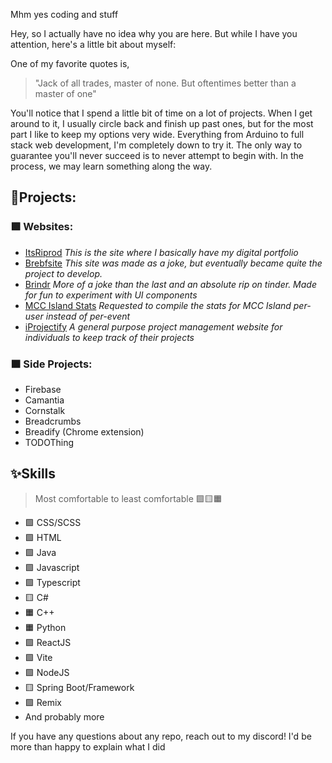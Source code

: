Mhm yes coding and stuff

Hey, so I actually have no idea why you are here. But while I have you attention, here's a little bit about myself:

One of my favorite quotes is, 
> "Jack of all trades, master of none. But oftentimes better than a master of one"

You'll notice that I spend a little bit of time on a lot of projects. When I get around to it, I usually circle back and finish up past ones, but for the most part I like to keep my options very wide. Everything from Arduino to full stack web development, I'm completely down to try it. The only way to guarantee you'll never succeed is to never attempt to begin with. In the process, we may learn something along the way.

## 🔻Projects:

### 🟩 Websites:
- [ItsRiprod](https://itsriprod.com)
  *This is the site where I basically have my digital portfolio*
- [Brebfsite](https://brebfsite.web.app)
  *This site was made as a joke, but eventually became quite the project to develop.*
- [Brindr](izbrindr.web.app)
  *More of a joke than the last and an absolute rip on tinder. Made for fun to experiment with UI components*
- [MCC Island Stats](mccisle.web.app)
  *Requested to compile the stats for MCC Island per-user instead of per-event*
- [iProjectify](iprojectify.com)
  *A general purpose project management website for individuals to keep track of their projects*
### 🟧 Side Projects:
- Firebase
- Camantia
- Cornstalk
- Breadcrumbs
- Breadify (Chrome extension)
- TODOThing

## ✨Skills
> Most comfortable to least comfortable 🟩🟨🟧

- 🟩 CSS/SCSS
- 🟩 HTML
- 🟩 Java
- 🟩 Javascript
- 🟩 Typescript
- 🟨 C#
- 🟧 C++
- 🟧 Python
- 🟩 ReactJS
- 🟩 Vite
- 🟩 NodeJS
- 🟨 Spring Boot/Framework
- 🟩 Remix
- And probably more


If you have any questions about any repo, reach out to my discord! I'd be more than happy to explain what I did
